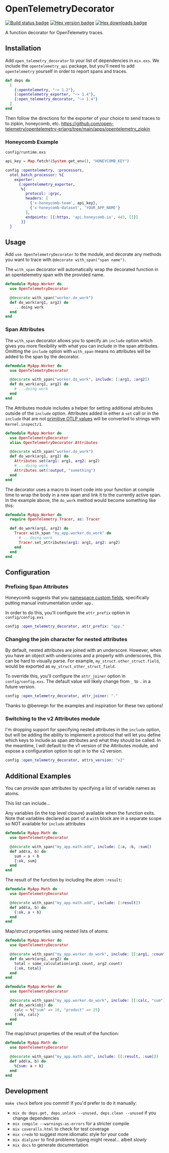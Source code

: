 # OpenTelemetryDecorator

[![Build status badge](https://github.com/marcdel/open_telemetry_decorator/workflows/Elixir%20CI/badge.svg)](https://github.com/marcdel/open_telemetry_decorator/actions)
[![Hex version badge](https://img.shields.io/hexpm/v/open_telemetry_decorator.svg)](https://hex.pm/packages/open_telemetry_decorator)
[![Hex downloads badge](https://img.shields.io/hexpm/dt/open_telemetry_decorator.svg)](https://hex.pm/packages/open_telemetry_decorator)

<!-- MDOC -->
<!-- INCLUDE -->
A function decorator for OpenTelemetry traces.

## Installation

Add `open_telemetry_decorator` to your list of dependencies in `mix.exs`. We include the `opentelemetry_api` package, but you'll need to add `opentelemetry` yourself in order to report spans and traces.

```elixir
def deps do
  [
    {:opentelemetry, "~> 1.2"},
    {:opentelemetry_exporter, "~> 1.4"},
    {:open_telemetry_decorator, "~> 1.4"}
  ]
end
```

Then follow the directions for the exporter of your choice to send traces to to zipkin, honeycomb, etc.
https://github.com/open-telemetry/opentelemetry-erlang/tree/main/apps/opentelemetry_zipkin

### Honeycomb Example

`config/runtime.exs`
```elixir
api_key = Map.fetch!(System.get_env(), "HONEYCOMB_KEY")

config :opentelemetry, :processors,
  otel_batch_processor: %{
    exporter:
      {:opentelemetry_exporter,
       %{
         protocol: :grpc,
         headers: [
           {'x-honeycomb-team', api_key},
           {'x-honeycomb-dataset', 'YOUR_APP_NAME'}
         ],
         endpoints: [{:https, 'api.honeycomb.io', 443, []}]
       }}
  }

```

## Usage

Add `use OpenTelemetryDecorator` to the module, and decorate any methods you want to trace with `@decorate with_span("span name")`.

The `with_span` decorator will automatically wrap the decorated function in an opentelemetry span with the provided name.

```elixir
defmodule MyApp.Worker do
  use OpenTelemetryDecorator

  @decorate with_span("worker.do_work")
  def do_work(arg1, arg2) do
    ...doing work
  end
end
```

### Span Attributes

The `with_span` decorator allows you to specify an `include` option which gives you more flexibility with what you can include in the span attributes. Omitting the `include` option with `with_span` means no attributes will be added to the span by the decorator.

```elixir
defmodule MyApp.Worker do
  use OpenTelemetryDecorator

  @decorate with_span("worker.do_work", include: [:arg1, :arg2])
  def do_work(arg1, arg2) do
    # ...doing work
  end
end
```

The Attributes module includes a helper for setting additional attributes outside of the `include` option. Attributes added in either a `set` call or in the `include` that are not [primitive OTLP values](https://github.com/open-telemetry/opentelemetry-specification/blob/main/specification/common/README.md#attribute) will be converted to strings with `Kernel.inspect/1`.

```elixir
defmodule MyApp.Worker do
  use OpenTelemetryDecorator
  alias OpenTelemetryDecorator.Attributes

  @decorate with_span("worker.do_work")
  def do_work(arg1, arg2) do
    Attributes.set(arg1: arg1, arg2: arg2)
    # ...doing work
    Attributes.set(:output, "something")
  end
end
```

The decorator uses a macro to insert code into your function at compile time to wrap the body in a new span and link it to the currently active span. In the example above, the `do_work` method would become something like this:

```elixir
defmodule MyApp.Worker do
  require OpenTelemetry.Tracer, as: Tracer

  def do_work(arg1, arg2) do
    Tracer.with_span "my_app.worker.do_work" do
      # ...doing work
      Tracer.set_attributes(arg1: arg1, arg2: arg2)
    end
  end
end
```

## Configuration

### Prefixing Span Attributes
Honeycomb suggests that you [namespace custom fields](https://docs.honeycomb.io/getting-data-in/data-best-practices/#namespace-custom-fields), specifically putting manual instrumentation under `app.`

In order to do this, you'll configure the `attr_prefix` option in `config/config.exs`
```elixir
config :open_telemetry_decorator, attr_prefix: "app."
```

### Changing the join character for nested attributes
By default, nested attributes are joined with an underscore. However, when you have an object with underscores and a property with underscores, this can be hard to visually parse. For example, `my_struct.other_struct.field`, would be exported as `my_struct_other_struct_field`.

To override this, you'll configure the `attr_joiner` option in `config/config.exs`. The default value will likely change from `_` to `.` in a future version.
```elixir
config :open_telemetry_decorator, attr_joiner: "."
```

Thanks to @benregn for the examples and inspiration for these two options!

### Switching to the v2 Attributes module

I'm dropping support for specifying nested attributes in the `include` option, but will be adding the ability to implement a protocol that will let you define which keys to include as span attributes and what they should be called. In the meantime, I will default to the v1 version of the Attributes module, and expose a configuration option to opt in to the v2 version.

```elixir
config :open_telemetry_decorator, attrs_version: "v2"
```

## Additional Examples

You can provide span attributes by specifying a list of variable names as atoms.

This list can include...

Any variables (in the top level closure) available when the function exits.
Note that variables declared as part of a `with` block are in a separate scope so NOT available for `include` attributes

```elixir
defmodule MyApp.Math do
  use OpenTelemetryDecorator

  @decorate with_span("my_app.math.add", include: [:a, :b, :sum])
  def add(a, b) do
    sum = a + b
    {:ok, sum}
  end
end
```

The result of the function by including the atom `:result`:

```elixir
defmodule MyApp.Math do
  use OpenTelemetryDecorator

  @decorate with_span("my_app.math.add", include: [:result])
  def add(a, b) do
    {:ok, a + b}
  end
end
```

Map/struct properties using nested lists of atoms:

```elixir
defmodule MyApp.Worker do
  use OpenTelemetryDecorator

  @decorate with_span("my_app.worker.do_work", include: [[:arg1, :count], [:arg2, :count], :total])
  def do_work(arg1, arg2) do
    total = some_calculation(arg1.count, arg2.count)
    {:ok, total}
  end
end
```

```elixir
defmodule MyApp.Worker do
  use OpenTelemetryDecorator

  @decorate with_span("my_app.worker.do_work", include: [[:calc, "sum"], [:calc, "product"]])
  def do_work(obj) do
    calc = %{"sum" => 10, "product" => 25}
    {:ok, calc}
  end
end
```

The map/struct properties of the result of the function:

```elixir
defmodule MyApp.Math do
  use OpenTelemetryDecorator

  @decorate with_span("my_app.math.add", include: [[:result, :sum]])
  def add(a, b) do
    %{sum: a + b}
  end
end
```

## Development

`make check` before you commit! If you'd prefer to do it manually:

* `mix do deps.get, deps.unlock --unused, deps.clean --unused` if you change dependencies
* `mix compile --warnings-as-errors` for a stricter compile
* `mix coveralls.html` to check for test coverage
* `mix credo` to suggest more idiomatic style for your code
* `mix dialyzer` to find problems typing might reveal… albeit *slowly*
* `mix docs` to generate documentation

<!-- MDOC -->